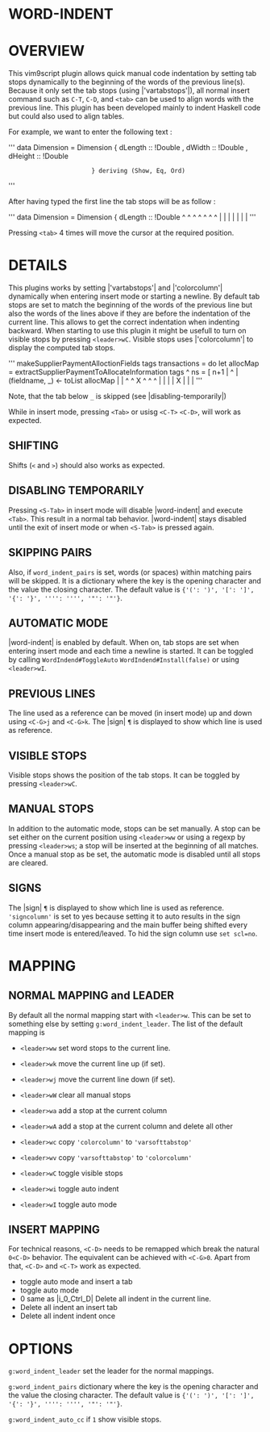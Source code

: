 # WORD-INDENT
# OVERVIEW
This vim9script plugin allows quick manual code indentation by setting tab stops dynamically to the beginning
of the words of the previous line(s). Because it  only set the tab stops (using |'vartabstops'|), all
normal insert command such as `C-T`, `C-D`, and `<tab>` can be used to align words with the previous line.
This plugin has been developed mainly to indent Haskell code but could also used to align tables.

For example, we want to enter the following text :

'''
data Dimension = Dimension { dLength :: !Double
                           , dWidth  :: !Double
                           , dHeight :: !Double

                           } deriving (Show, Eq, Ord)

'''

After having typed the first line the tab stops will be as follow :

'''
data Dimension = Dimension { dLength :: !Double
     ^         ^ ^         ^ ^       ^  ^
     |         | |         | |       |  |
'''

Pressing `<tab>` 4 times will move the cursor at the required position.



# DETAILS
This plugins works by setting |'vartabstops'| and |'colorcolumn'| dynamically when entering insert mode or starting a newline.
By default tab stops are set to match the beginning of the words of the previous line but also the words of the lines above if they are before the indentation of the current line.
This allows to get the correct indentation when indenting backward.
When starting to use this plugin it might be usefull to turn on visible stops by pressing `<leader>wC`.
Visible stops uses |'colorcolumn'| to display the computed tab stops.

'''
makeSupplierPaymentAlloctionFields tags transactions = do
  let allocMap = extractSupplierPaymentToAllocateInformation tags
  ^   ns = [ n+1
  |   ^    | (fieldname, _) <- toList allocMap
  |   |    ^ ^           X  ^  ^      ^
  |   |    | |           X  |  |      |
'''

Note, that the tab below `_` is skipped (see |disabling-temporarily|)

While in insert mode, pressing `<Tab>` or usisg `<C-T>` `<C-D>`, will work as expected.

## SHIFTING
Shifts (`<` and `>`) should also works as expected.

## DISABLING TEMPORARILY
Pressing `<S-Tab>` in insert mode will disable |word-indent| and execute `<Tab>`.
This result in a normal tab behavior. |word-indent|  stays disabled until the exit of insert mode
or when `<S-Tab>` is pressed again.


## SKIPPING PAIRS
Also, if  `word_indent_pairs` is set, words (or spaces) within matching pairs will be skipped.
It is a dictionary where the key is the opening character and the value the closing character.
The default value is `{'(': ')', '[': ']', '{': '}', '''': '''', '"': '"'}`.

## AUTOMATIC MODE
|word-indent| is enabled by default. When on, tab stops are set when entering insert mode and each time a newline is started.
It can be toggled by calling `WordIndend#ToggleAuto` `WordIndend#Install(false)` or using `<leader>wI`.

## PREVIOUS LINES
The line used as a reference can be moved (in insert mode) up and down using `<C-G>j` and `<C-G>k`.
The |sign| `¶` is displayed to show which line is used as reference.
## VISIBLE STOPS
Visible stops shows the position of the tab stops. It can be toggled by pressing `<leader>wC`.

## MANUAL STOPS
In addition to the automatic mode, stops can be set manually. A stop can be set either on the current position using `<leader>ww` or using a regexp by  pressing `<leader>ws`; a stop will be inserted at the beginning of all matches.
Once a manual stop as be set, the automatic mode is disabled until all stops are cleared.

## SIGNS
The |sign| `¶` is displayed to show which line is used as reference.
`'signcolumn'` is set to yes because setting it to auto results in the sign column appearing/disappearing and the main buffer being shifted every time insert mode is entered/leaved.
To hid the sign column use `set scl=no`.


# MAPPING
## NORMAL MAPPING and LEADER
By default all the normal mapping start with `<leader>w`. This can be set to something else by setting `g:word_indent_leader`. The list of the default mapping is

- `<leader>ww` set word stops to the current line.
- `<leader>wk` move the current line up (if set).
- `<leader>wj` move the current line down (if set).
- `<leader>wW` clear all manual stops

- `<leader>wa` add a stop at the current column
- `<leader>wA` add a stop at the current column and delete all other

- `<leader>wc` copy `'colorcolumn'` to `'varsofttabstop'`
- `<leader>wv` copy `'varsofttabstop'` to `'colorcolumn'`
- `<leader>wC` toggle visible stops

- `<leader>wi` toggle auto indent
- `<leader>wI` toggle auto mode
  

## INSERT MAPPING
For technical reasons, `<C-D>` needs to be remapped which break the natural `0<C-D>` behavior.
The equivalent can be achieved with `<C-G>0`. Apart from that, `<C-D>` and `<C-T>` work as expected.

- <S-Tab>      toggle auto mode and insert a tab
- <C-G><C-G>   toggle auto mode
- <C-G>0       same as |i_0_Ctrl_D| Delete all indent in the current line.
- <C-G><Tab>   Delete all indent an insert tab      
- <C-G><S-Tab>   Delete all indent indent once

# OPTIONS
`g:word_indent_leader` set the leader for the normal mappings.

`g:word_indent_pairs`  dictionary where the key is the opening character and the value the closing character.
The default value is `{'(': ')', '[': ']', '{': '}', '''': '''', '"': '"'}`.

`g:word_indent_auto_cc` if `1` show visible stops.










               





